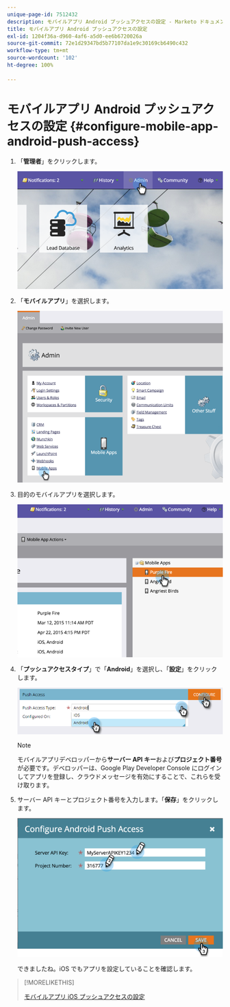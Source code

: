```yaml
---
unique-page-id: 7512432
description: モバイルアプリ Android プッシュアクセスの設定 - Marketo ドキュメント - 製品ドキュメント
title: モバイルアプリ Android プッシュアクセスの設定
exl-id: 1204f36a-d960-4af6-a5d0-ee6b6720026a
source-git-commit: 72e1d29347bd5b77107da1e9c30169cb6490c432
workflow-type: tm+mt
source-wordcount: '102'
ht-degree: 100%

---
```


# モバイルアプリ Android プッシュアクセスの設定 {#configure-mobile-app-android-push-access}

1. 「**管理者**」をクリックします。

   ![](assets/image2015-4-22-16-3a12-3a32.png)

1. 「**モバイルアプリ**」を選択します。

   ![](assets/image2015-4-22-16-3a14-3a29.png)

1. 目的のモバイルアプリを選択します。

   ![](assets/image2015-4-22-16-3a33-3a19.png)

1. 「**プッシュアクセスタイプ**」で「**Android**」を選択し、「**設定**」をクリックします。

   ![](assets/image2016-6-15-15-3a16-3a22.png)

   >[!NOTE]
   >
   >モバイルアプリデベロッパーから&#x200B;**サーバー API キー**&#x200B;および&#x200B;**プロジェクト番号**&#x200B;が必要です。デベロッパーは、Google Play Developer Console にログインしてアプリを登録し、クラウドメッセージを有効にすることで、これらを受け取ります。

1. サーバー API キーとプロジェクト番号を入力します。「**保存**」をクリックします。

   ![](assets/image2015-4-22-18-3a54-3a54.png)

   できましたね。iOS でもアプリを設定していることを確認します。

>[!MORELIKETHIS]
>
>[モバイルアプリ iOS プッシュアクセスの設定](/help/marketo/product-docs/mobile-marketing/admin/configure-mobile-app-ios-push-access.md)
